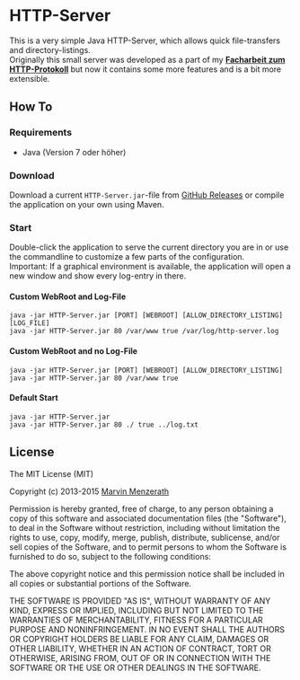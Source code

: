 # HTTP-Server
This is a very simple Java HTTP-Server, which allows quick file-transfers and directory-listings.  
Originally this small server was developed as a part of my **[Facharbeit zum HTTP-Protokoll](http://menzerath.eu/artikel/wie-funktioniert-das-http-protokoll/)** but now it contains some more features and is a bit more extensible.

## How To

### Requirements
* Java (Version 7 oder höher)

### Download
Download a current `HTTP-Server.jar`-file from [GitHub Releases](https://github.com/MarvinMenzerath/HTTP-Server/releases) or compile the application on your own using Maven.

### Start
Double-click the application to serve the current directory you are in or use the commandline to customize a few parts of the configuration.  
Important: If a graphical environment is available, the application will open a new window and show every log-entry in there.

#### Custom WebRoot and Log-File
```
java -jar HTTP-Server.jar [PORT] [WEBROOT] [ALLOW_DIRECTORY_LISTING] [LOG_FILE]
java -jar HTTP-Server.jar 80 /var/www true /var/log/http-server.log
```

#### Custom WebRoot and no Log-File
```
java -jar HTTP-Server.jar [PORT] [WEBROOT] [ALLOW_DIRECTORY_LISTING]
java -jar HTTP-Server.jar 80 /var/www true
```

#### Default Start
```
java -jar HTTP-Server.jar
java -jar HTTP-Server.jar 80 ./ true ../log.txt
```

## License
The MIT License (MIT)

Copyright (c) 2013-2015 [Marvin Menzerath](https://menzerath.eu)

Permission is hereby granted, free of charge, to any person obtaining a copy of this software and associated documentation files (the "Software"), to deal in the Software without restriction, including without limitation the rights to use, copy, modify, merge, publish, distribute, sublicense, and/or sell copies of the Software, and to permit persons to whom the Software is furnished to do so, subject to the following conditions:

The above copyright notice and this permission notice shall be included in all copies or substantial portions of the Software.

THE SOFTWARE IS PROVIDED "AS IS", WITHOUT WARRANTY OF ANY KIND, EXPRESS OR IMPLIED, INCLUDING BUT NOT LIMITED TO THE WARRANTIES OF MERCHANTABILITY, FITNESS FOR A PARTICULAR PURPOSE AND NONINFRINGEMENT. IN NO EVENT SHALL THE AUTHORS OR COPYRIGHT HOLDERS BE LIABLE FOR ANY CLAIM, DAMAGES OR OTHER LIABILITY, WHETHER IN AN ACTION OF CONTRACT, TORT OR OTHERWISE, ARISING FROM, OUT OF OR IN CONNECTION WITH THE SOFTWARE OR THE USE OR OTHER DEALINGS IN THE SOFTWARE.
